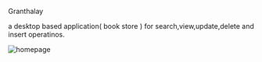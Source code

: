  
Granthalay

 a desktop based application( book store ) for search,view,update,delete and insert operatinos.

![homepage](../master/image/Capture.PNG)
